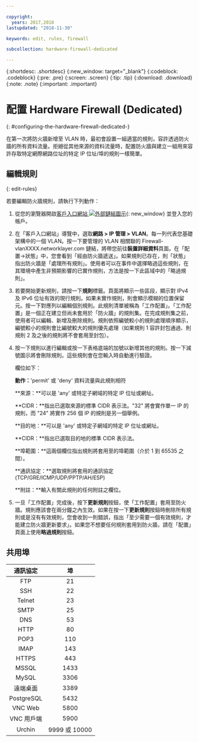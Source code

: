 ```yaml
---

copyright:
  years: 2017,2018
lastupdated: "2018-11-30"

keywords: edit, rules, firewall

subcollection: hardware-firewall-dedicated

---
```


{:shortdesc: .shortdesc}
{:new_window: target="_blank"}
{:codeblock: .codeblock}
{:pre: .pre}
{:screen: .screen}
{:tip: .tip}
{:download: .download}
{:note: .note}
{:important: .important}

# 配置 Hardware Firewall (Dedicated)
{: #configuring-the-hardware-firewall-dedicated-}

在第一次將防火牆新增至 VLAN 時，最初會設置一組適當的規則，容許透過防火牆的所有資料流量。拒絕從其他來源的資料流量時，配置防火牆與建立一組用來容許存取特定網際網路位址的特定 IP 位址/埠的規則一樣簡單。


## 編輯規則
{: edit-rules}

若要編輯防火牆規則，請執行下列動作：

1. 從您的瀏覽器開啟[客戶入口網站 ![外部鏈結圖示](../../icons/launch-glyph.svg "外部鏈結圖示")](https://control.softlayer.com/){: new_window} 並登入您的帳戶。
2. 在「客戶入口網站」導覽中，選取**網路 > IP 管理 > VLAN**。每一列代表您基礎架構中的一個 VLAN。按一下要管理的 VLAN 相關聯的 Firewall-vlanXXXX.networklayer.com 鏈結，將帶您前往**裝置詳細資料**頁面。在「配置->狀態」中，您會看到「經由防火牆遞送」。如果規則已存在，則「狀態」指出防火牆是「處理所有規則」。使用者可以在事件中選擇略過這些規則，在其環境中產生非預期影響的已實作規則，方法是按一下此區域中的「略過規則」。
3. 若要開始更新規則，請按一下**規則**標籤。頁面將顯示一些區段，顯示對 IPv4 及 IPv6 位址有效的現行規則。如果未實作規則，則會顯示模糊的位置保留元。按一下對應列以編輯個別規則。此規則清單被稱為「工作配置」。「工作配置」是一個正在建立但尚未套用於「防火牆」的規則集。在完成規則集之前，使用者可以編輯、新增及刪除規則。規則依照編號較小的規則處理順序顯示，編號較小的規則會比編號較大的規則優先處理（如果規則 1 容許封包通過、則規則 2 及之後的規則將不會套用至封包）。
4. 按一下規則以進行編輯或按一下表格底端的加號以新增其他的規則。按一下減號圖示將會刪除規則。這些規則會在您輸入時自動進行驗證。

    欄位如下：

    **動作：**'permit' 或 'deny' 資料流量與此規則相符

    **來源：**可以是 'any' 或特定子網域的特定 IP 位址或網址。

    **CIDR：**指出已選取來源的標準 CIDR 表示法。"32" 將會實作單一 IP 的規則，而 "24" 將實作 256 個 IP 的規則是另一個舉例。

    **目的地：**可以是 'any' 或特定子網域的特定 IP 位址或網址。

    **CIDR：**指出已選取目的地的標準 CIDR 表示法。

    **埠範圍：**這兩個欄位指出規則將套用至的埠範圍（介於 1 到 65535 之間）。

    **通訊協定：**選取規則將套用的通訊協定 (TCP/GRE/ICMP/UDP/PPTP/AH/ESP)

    **附註：**輸入有關此規則的任何附註之欄位。

5. 一旦「工作配置」完成後，按下**更新規則**按鈕，使「工作配置」套用至防火牆。規則應該會在兩分鐘之內生效。如果在按一下**更新規則**按鈕時刪除所有規則或是沒有有效規則，您會收到一則錯誤，指出「至少需要一個有效規則，才能建立防火牆更新要求」。如果您不想要任何規則套用到防火牆，請在「配置」頁面上使用**略過規則**按鈕。

## 共用埠

|通訊協定 |埠 |
| :-----: | :-----: |
|FTP |21 |
|SSH |22 |
|Telnet |23 |
|SMTP |25 |
|DNS |53 |
|HTTP |80 |
|POP3 |110 |
|IMAP |143 |
|HTTPS |443 |
|MSSQL |1433 |
|MySQL |3306 |
|遠端桌面 |3389 |
|PostgreSQL |5432 |
|VNC Web |5800 |
|VNC 用戶端 |5900 |
|Urchin |9999 或 10000 ||

